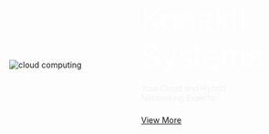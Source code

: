 <style>
  .slides-contain{
    padding: 60px 25px 60px;
    overflow:hidden;
    display:block;
    margin:0 auto;
    position:relative;
  }
  .customs{
    display:flex;
    flex-direction:column;
    justify-content: space-between;
    align-items:stretch;
    overflow:hidden;
    transition: opacity 0.3s ease-out;
  }
  .customs-inner{
    width: 100%;
    display:flex;
    flex-direction:column;
    justify-content:center;
    text-align:center;
  }
  .customs h2{
    color:#fff;
    font-size:54px;
  }
  .customs h2,
  .customs h4{
    margin:7.5px 0;
    font-weight:300
  }
  .customs h4{
    color:#eee;
  }
  .customs .button-large{
      margin: 15px auto;
  }
  @media screen and (min-width: 769px) {
    .customs{
      flex-flow:row wrap;
      justify-content: space-between;
      align-items:stretch;
      overflow:hidden;
    }
    .customs-inner{
      width:49%;
      text-align:left;
    }
    .customs .button-large{
      margin: 15px 0;
    }
  }
</style>
<section class='services-outer-area' id='home'>
  <div class='main-banner'>
    <a href='#' name='scroll-top-div'></a>
    <div class='overlay-mask'>
      <div class='container'>
          <div class = 'slides-contain'>
            <div class='slide-one customs'>
                <div class = 'customs-inner'>
                  <img alt='cloud computing' src='{{ site.baseurl }}/assets/cloud-1.svg' >
                </div>
                <div class = 'customs-inner'>
                  <h2>Konekti Systems</h2>
                  <h4>Your Cloud and Hybrid Networking Experts</h4>
                  <a class='button-large' href='#services'>View More</a>
                </div>
              </div>
            </div>
          </div>
      </div>
    </div>
</section>